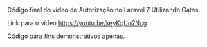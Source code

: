 Código final do vídeo de Autorização no Laravel 7 Utilizando Gates.

Link para o vídeo https://youtu.be/keyKqUn2Ncg

Código para fins demonstrativos apenas.
